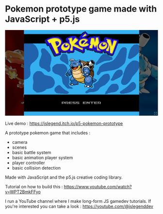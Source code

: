 # Pokemon prototype game made with JavaScript + p5.js

![Screenshot of the game](./screenshot.png)

Live demo : https://jslegend.itch.io/p5-pokemon-prototype

A prototype pokemon game that includes :

- camera
- scenes
- basic battle system
- basic animation player system
- player controller
- basic collision detection

Made with JavaScript and the p5.js creative coding library.

Tutorial on how to build this : https://www.youtube.com/watch?v=WPT2BmkFFyo

I run a YouTube channel where I make long-form JS gamedev tutorials.
If you're interested you can take a look : https://youtube.com/@jslegenddev
